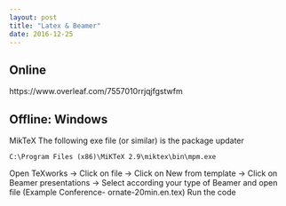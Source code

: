 ```yaml
---
layout: post
title: "Latex & Beamer"
date: 2016-12-25
---
```

<h2>Online</h2>
https://www.overleaf.com/7557010rrjqjfgstwfm
<h2>Offline: Windows</h2>
MikTeX
The following exe file (or similar) is the package updater
<pre><code>C:\Program Files (x86)\MiKTeX 2.9\miktex\bin\mpm.exe</code></pre>

Open TeXworks -> Click on file -> Click on New from template -> Click on Beamer presentations -> Select according your type of Beamer and open file (Example Conference- ornate-20min.en.tex)
Run the code 

